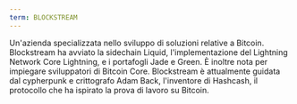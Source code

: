 ```yaml
---
term: BLOCKSTREAM
---
```


Un'azienda specializzata nello sviluppo di soluzioni relative a Bitcoin. Blockstream ha avviato la sidechain Liquid, l'implementazione del Lightning Network Core Lightning, e i portafogli Jade e Green. È inoltre nota per impiegare sviluppatori di Bitcoin Core. Blockstream è attualmente guidata dal cypherpunk e crittografo Adam Back, l'inventore di Hashcash, il protocollo che ha ispirato la prova di lavoro su Bitcoin.
